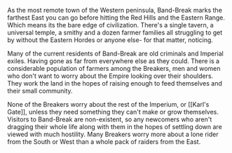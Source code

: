 As the most remote town of the Western peninsula, Band-Break marks the farthest East you can go before hitting the Red Hills and the Eastern Range. Which means its the bare edge of civilization. There's a single tavern, a universal temple, a smithy and a dozen farmer families all struggling to get by without the Eastern Hordes or anyone else- for that matter, noticing.

Many of the current residents of Band-Break are old criminals and Imperial exiles. Having gone as far from everywhere else as they could. There is a considerable population of farmers among the Breakers, men and women who don't want to worry about the Empire looking over their shoulders. They work the land in the hopes of raising enough to feed themselves and their small community.

None of the Breakers worry about the rest of the Imperium, or [[Karl's Gate]], unless they need something they can't make or grow themselves. Visitors to Band-Break are non-existent, so any newcomers who aren't dragging their whole life along with them in the hopes of settling down are viewed with much hostility. Many Breakers worry more about a lone rider from the South or West than a whole pack of raiders from the East.